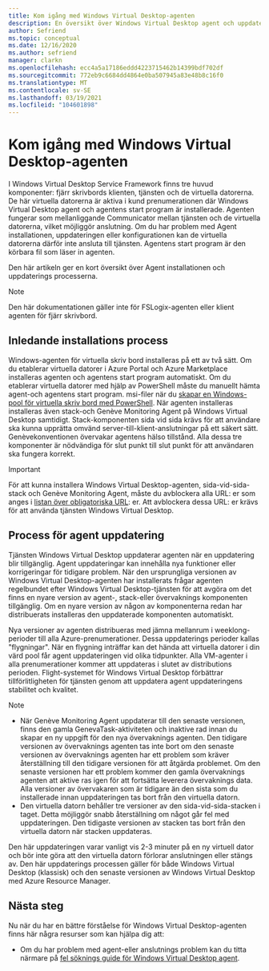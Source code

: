 ```yaml
---
title: Kom igång med Windows Virtual Desktop-agenten
description: En översikt över Windows Virtual Desktop agent och uppdaterings processer.
author: Sefriend
ms.topic: conceptual
ms.date: 12/16/2020
ms.author: sefriend
manager: clarkn
ms.openlocfilehash: ecc4a5a17186eddd4223715462b14399bdf702df
ms.sourcegitcommit: 772eb9c6684dd4864e0ba507945a83e48b8c16f0
ms.translationtype: MT
ms.contentlocale: sv-SE
ms.lasthandoff: 03/19/2021
ms.locfileid: "104601898"
---
```

# <a name="get-started-with-the-windows-virtual-desktop-agent"></a>Kom igång med Windows Virtual Desktop-agenten

I Windows Virtual Desktop Service Framework finns tre huvud komponenter: fjärr skrivbords klienten, tjänsten och de virtuella datorerna. De här virtuella datorerna är aktiva i kund prenumerationen där Windows Virtual Desktop agent och agentens start program är installerade. Agenten fungerar som mellanliggande Communicator mellan tjänsten och de virtuella datorerna, vilket möjliggör anslutning. Om du har problem med Agent installationen, uppdateringen eller konfigurationen kan de virtuella datorerna därför inte ansluta till tjänsten. Agentens start program är den körbara fil som läser in agenten. 

Den här artikeln ger en kort översikt över Agent installationen och uppdaterings processerna.

>[!NOTE]
>Den här dokumentationen gäller inte för FSLogix-agenten eller klient agenten för fjärr skrivbord.


## <a name="initial-installation-process"></a>Inledande installations process

Windows-agenten för virtuella skriv bord installeras på ett av två sätt. Om du etablerar virtuella datorer i Azure Portal och Azure Marketplace installeras agenten och agentens start program automatiskt. Om du etablerar virtuella datorer med hjälp av PowerShell måste du manuellt hämta agent-och agentens start program. msi-filer när du [skapar en Windows-pool för virtuella skriv bord med PowerShell](create-host-pools-powershell.md#register-the-virtual-machines-to-the-windows-virtual-desktop-host-pool). När agenten installeras installeras även stack-och Genève Monitoring Agent på Windows Virtual Desktop samtidigt. Stack-komponenten sida vid sida krävs för att användare ska kunna upprätta omvänd server-till-klient-anslutningar på ett säkert sätt. Genèvekonventionen övervakar agentens hälso tillstånd. Alla dessa tre komponenter är nödvändiga för slut punkt till slut punkt för att användaren ska fungera korrekt.

>[!IMPORTANT]
>För att kunna installera Windows Virtual Desktop-agenten, sida-vid-sida-stack och Genève Monitoring Agent, måste du avblockera alla URL: er som anges i [listan över obligatoriska URL](safe-url-list.md#virtual-machines): er. Att avblockera dessa URL: er krävs för att använda tjänsten Windows Virtual Desktop.

## <a name="agent-update-process"></a>Process för agent uppdatering

Tjänsten Windows Virtual Desktop uppdaterar agenten när en uppdatering blir tillgänglig. Agent uppdateringar kan innehålla nya funktioner eller korrigeringar för tidigare problem. När den ursprungliga versionen av Windows Virtual Desktop-agenten har installerats frågar agenten regelbundet efter Windows Virtual Desktop-tjänsten för att avgöra om det finns en nyare version av agent-, stack-eller övervaknings komponenten tillgänglig. Om en nyare version av någon av komponenterna redan har distribuerats installeras den uppdaterade komponenten automatiskt.

Nya versioner av agenten distribueras med jämna mellanrum i weeklong-perioder till alla Azure-prenumerationer. Dessa uppdaterings perioder kallas "flygningar". När en flygning inträffar kan det hända att virtuella datorer i din värd pool får agent uppdateringen vid olika tidpunkter. Alla VM-agenter i alla prenumerationer kommer att uppdateras i slutet av distributions perioden. Flight-systemet för Windows Virtual Desktop förbättrar tillförlitligheten för tjänsten genom att uppdatera agent uppdateringens stabilitet och kvalitet.


>[!NOTE]
>- När Genève Monitoring Agent uppdaterar till den senaste versionen, finns den gamla GenevaTask-aktiviteten och inaktive rad innan du skapar en ny uppgift för den nya övervaknings agenten. Den tidigare versionen av övervaknings agenten tas inte bort om den senaste versionen av övervaknings agenten har ett problem som kräver återställning till den tidigare versionen för att åtgärda problemet. Om den senaste versionen har ett problem kommer den gamla övervaknings agenten att aktive ras igen för att fortsätta leverera övervaknings data. Alla versioner av övervakaren som är tidigare än den sista som du installerade innan uppdateringen tas bort från den virtuella datorn.
>- Den virtuella datorn behåller tre versioner av den sida-vid-sida-stacken i taget. Detta möjliggör snabb återställning om något går fel med uppdateringen. Den tidigaste versionen av stacken tas bort från den virtuella datorn när stacken uppdateras.

Den här uppdateringen varar vanligt vis 2-3 minuter på en ny virtuell dator och bör inte göra att den virtuella datorn förlorar anslutningen eller stängs av. Den här uppdaterings processen gäller för både Windows Virtual Desktop (klassisk) och den senaste versionen av Windows Virtual Desktop med Azure Resource Manager.

## <a name="next-steps"></a>Nästa steg

Nu när du har en bättre förståelse för Windows Virtual Desktop-agenten finns här några resurser som kan hjälpa dig att:

- Om du har problem med agent-eller anslutnings problem kan du titta närmare på [fel söknings guide för Windows Virtual Desktop agent](troubleshoot-agent.md).
